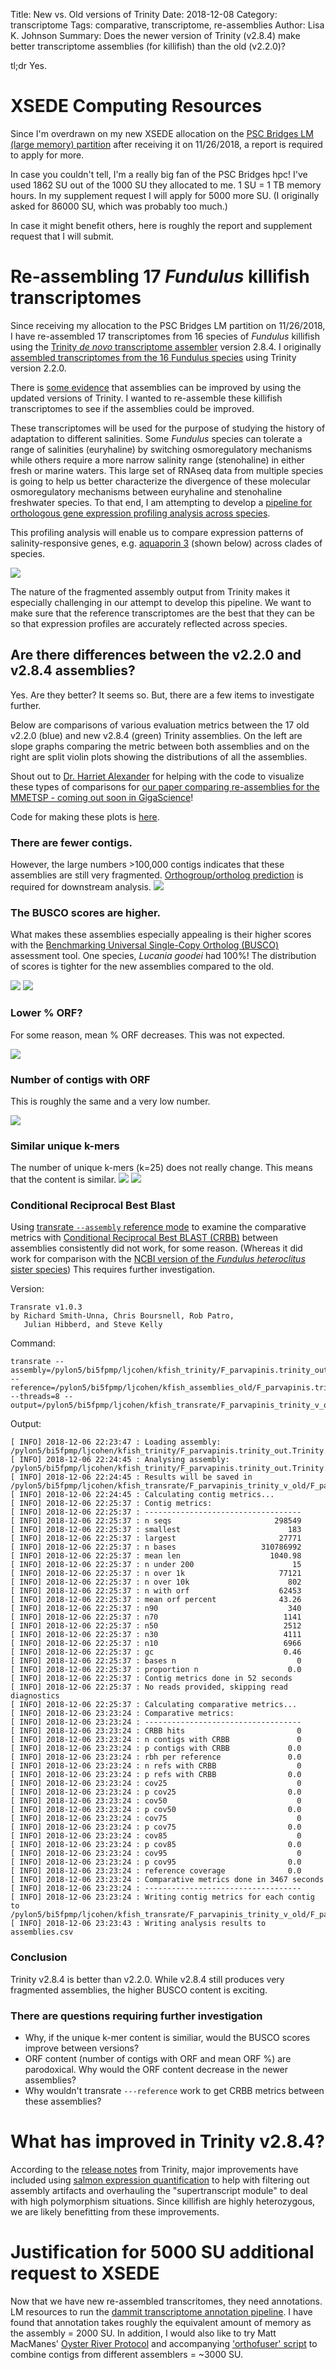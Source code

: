 Title: New vs. Old versions of Trinity
Date: 2018-12-08
Category: transcriptome
Tags: comparative, transcriptome, re-assemblies
Author: Lisa K. Johnson
Summary: Does the newer version of Trinity (v2.8.4) make better transcriptome assemblies (for killifish) than the old (v2.2.0)?

tl;dr Yes.

# XSEDE Computing Resources

Since I'm overdrawn on my new XSEDE allocation on the [PSC Bridges LM (large memory) partition](https://www.psc.edu/bridges/user-guide/running-jobs) after receiving it on 11/26/2018, a report is required to apply for more. 

In case you couldn't tell, I'm a really big fan of the PSC Bridges hpc! I've used 1862 SU out of the 1000 SU they allocated to me. 1 SU = 1 TB memory hours. In my supplement request I will apply for 5000 more SU. (I originally asked for 86000 SU, which was probably too much.)  

In case it might benefit others, here is roughly the report and supplement request that I will submit.

# Re-assembling 17 *Fundulus* killifish transcriptomes

Since receiving my allocation to the PSC Bridges LM partition on 11/26/2018, I have re-assembled 17 transcriptomes from 16 species of *Fundulus* killifish using the [Trinity *de novo* transcriptome assembler]((https://github.com/trinityrnaseq/trinityrnaseq)) version 2.8.4. I originally [assembled transcriptomes from the 16 Fundulus species](https://figshare.com/articles/De_novo_assemblies_annotations_and_gene_expression_profiling_of_gill_epithelium_from_16_species_of_Fundulus_killifish_in_response_to_salinity_change_/6827201) using Trinity version 2.2.0.

There is [some evidence](https://github.com/ljcohen/MMETSP/blob/master/notebooks/Supplemental%20Notebook%202%20-%20Trinity_version_comparisons.ipynb) that assemblies can be improved by using the updated versions of Trinity. I wanted to re-assemble these killifish transcriptomes to see if the assemblies could be improved.

These transcriptomes will be used for the purpose of studying the history of adaptation to different salinities. Some *Fundulus* species can tolerate a range of salinities (euryhaline) by switching osmoregulatory mechanisms while others require a more narrow salinity range (stenohaline) in either fresh or marine waters. This large set of RNAseq data from multiple species is going to help us better characterize the divergence of these molecular osmoregulatory mechanisms between euryhaline and stenohaline freshwater species. To that end, I am attempting to develop a [pipeline for orthologous gene expression profiling analysis across species](https://github.com/ljcohen/RNAseq_15killifish).

This profiling analysis will enable us to compare expression patterns of salinity-responsive genes, e.g. [aquaporin 3](https://www.ebi.ac.uk/interpro/entry/IPR023275) (shown below) across clades of species.

![](https://raw.githubusercontent.com/ljcohen/RNAseq_15killifish/115b2d8eaf1485b6e8e248f36912d619de089b8a/aqu3.png)

The nature of the fragmented assembly output from Trinity makes it especially challenging in our attempt to develop this pipeline. We want to make sure that the reference transcriptomes are the best that they can be so that expression profiles are accurately reflected across species.

## Are there differences between the v2.2.0 and v2.8.4 assemblies?

Yes. Are they better? It seems so. But, there are a few items to investigate further.

Below are comparisons of various evaluation metrics between the 17 old v2.2.0 (blue) and new v2.8.4 (green) Trinity assemblies. On the left are slope graphs comparing the metric between both assemblies and on the right are split violin plots showing the distributions of all the assemblies.

Shout out to [Dr. Harriet Alexander](https://www.whoi.edu/profile/halexander) for helping with the code to visualize these types of comparisons for [our paper comparing re-assemblies for the MMETSP - coming out soon in GigaScience](http://dx.doi.org/10.5524/100522)!

Code for making these plots is [here](https://github.com/ljcohen/RNAseq_15killifish/blob/master/notebooks/evaluation_figures.ipynb).

### There are fewer contigs.

However, the large numbers >100,000 contigs indicates that these assemblies are still very fragmented. [Orthogroup/ortholog prediction](https://ljcohen.github.io/blog/explorations-with-orthofinder.html) is required for downstream analysis. 
![](https://raw.githubusercontent.com/ljcohen/RNAseq_15killifish/master/evaluation/contigs.png)

### The BUSCO scores are higher.

What makes these assemblies especially appealing is their higher scores with the [Benchmarking Universal Single-Copy Ortholog (BUSCO)](https://busco.ezlab.org/) assessment tool. One species, *Lucania goodei* had 100%! The distribution of scores is tighter for the new assemblies compared to the old.

![](https://raw.githubusercontent.com/ljcohen/RNAseq_15killifish/master/evaluation/busco_euk.png) ![](https://raw.githubusercontent.com/ljcohen/RNAseq_15killifish/master/evaluation/busco_metazoa.png)

### Lower % ORF?

For some reason, mean % ORF decreases. This was not expected.

![](https://raw.githubusercontent.com/ljcohen/RNAseq_15killifish/master/evaluation/orf_perc.png)

### Number of contigs with ORF

This is roughly the same and a very low number.

![](https://raw.githubusercontent.com/ljcohen/RNAseq_15killifish/master/evaluation/n_orf.png)

### Similar unique k-mers

The number of unique k-mers (k=25) does not really change. This means that the content is similar.
![](https://raw.githubusercontent.com/ljcohen/RNAseq_15killifish/master/evaluation/kmers.png)
![](https://raw.githubusercontent.com/ljcohen/RNAseq_15killifish/master/evaluation/kmers_scatter.png)

### Conditional Reciprocal Best Blast

Using [transrate `--assembly` reference mode](http://hibberdlab.com/transrate/metrics.html) to examine the comparative metrics with [Conditional Reciprocal Best BLAST (CRBB)](https://github.com/cboursnell/crb-blast) between assemblies consistently did not work, for some reason. (Whereas it did work for comparison with the [NCBI version of the *Fundulus heteroclitus* sister species](ftp://ftp.ncbi.nlm.nih.gov/genomes/Fundulus_heteroclitus/RNA/)) This requires further investigation.

Version:
```
Transrate v1.0.3
by Richard Smith-Unna, Chris Boursnell, Rob Patro,
   Julian Hibberd, and Steve Kelly
```

Command:

```
transrate --assembly=/pylon5/bi5fpmp/ljcohen/kfish_trinity/F_parvapinis.trinity_out.Trinity.fasta --reference=/pylon5/bi5fpmp/ljcohen/kfish_assemblies_old/F_parvapinis.trinity_out.Trinity.fasta --threads=8 --output=/pylon5/bi5fpmp/ljcohen/kfish_transrate/F_parvapinis_trinity_v_old/
```
Output:
```
[ INFO] 2018-12-06 22:23:47 : Loading assembly: /pylon5/bi5fpmp/ljcohen/kfish_trinity/F_parvapinis.trinity_out.Trinity.fasta
[ INFO] 2018-12-06 22:24:45 : Analysing assembly: /pylon5/bi5fpmp/ljcohen/kfish_trinity/F_parvapinis.trinity_out.Trinity.fasta
[ INFO] 2018-12-06 22:24:45 : Results will be saved in /pylon5/bi5fpmp/ljcohen/kfish_transrate/F_parvapinis_trinity_v_old/F_parvapinis.trinity_out.Trinity
[ INFO] 2018-12-06 22:24:45 : Calculating contig metrics...
[ INFO] 2018-12-06 22:25:37 : Contig metrics:
[ INFO] 2018-12-06 22:25:37 : -----------------------------------
[ INFO] 2018-12-06 22:25:37 : n seqs                       298549
[ INFO] 2018-12-06 22:25:37 : smallest                        183
[ INFO] 2018-12-06 22:25:37 : largest                       27771
[ INFO] 2018-12-06 22:25:37 : n bases                   310786992
[ INFO] 2018-12-06 22:25:37 : mean len                    1040.98
[ INFO] 2018-12-06 22:25:37 : n under 200                      15
[ INFO] 2018-12-06 22:25:37 : n over 1k                     77121
[ INFO] 2018-12-06 22:25:37 : n over 10k                      802
[ INFO] 2018-12-06 22:25:37 : n with orf                    62453
[ INFO] 2018-12-06 22:25:37 : mean orf percent              43.26
[ INFO] 2018-12-06 22:25:37 : n90                             340
[ INFO] 2018-12-06 22:25:37 : n70                            1141
[ INFO] 2018-12-06 22:25:37 : n50                            2512
[ INFO] 2018-12-06 22:25:37 : n30                            4111
[ INFO] 2018-12-06 22:25:37 : n10                            6966
[ INFO] 2018-12-06 22:25:37 : gc                             0.46
[ INFO] 2018-12-06 22:25:37 : bases n                           0
[ INFO] 2018-12-06 22:25:37 : proportion n                    0.0
[ INFO] 2018-12-06 22:25:37 : Contig metrics done in 52 seconds
[ INFO] 2018-12-06 22:25:37 : No reads provided, skipping read diagnostics
[ INFO] 2018-12-06 22:25:37 : Calculating comparative metrics...
[ INFO] 2018-12-06 23:23:24 : Comparative metrics:
[ INFO] 2018-12-06 23:23:24 : -----------------------------------
[ INFO] 2018-12-06 23:23:24 : CRBB hits                         0
[ INFO] 2018-12-06 23:23:24 : n contigs with CRBB               0
[ INFO] 2018-12-06 23:23:24 : p contigs with CRBB             0.0
[ INFO] 2018-12-06 23:23:24 : rbh per reference               0.0
[ INFO] 2018-12-06 23:23:24 : n refs with CRBB                  0
[ INFO] 2018-12-06 23:23:24 : p refs with CRBB                0.0
[ INFO] 2018-12-06 23:23:24 : cov25                             0
[ INFO] 2018-12-06 23:23:24 : p cov25                         0.0
[ INFO] 2018-12-06 23:23:24 : cov50                             0
[ INFO] 2018-12-06 23:23:24 : p cov50                         0.0
[ INFO] 2018-12-06 23:23:24 : cov75                             0
[ INFO] 2018-12-06 23:23:24 : p cov75                         0.0
[ INFO] 2018-12-06 23:23:24 : cov85                             0
[ INFO] 2018-12-06 23:23:24 : p cov85                         0.0
[ INFO] 2018-12-06 23:23:24 : cov95                             0
[ INFO] 2018-12-06 23:23:24 : p cov95                         0.0
[ INFO] 2018-12-06 23:23:24 : reference coverage              0.0
[ INFO] 2018-12-06 23:23:24 : Comparative metrics done in 3467 seconds
[ INFO] 2018-12-06 23:23:24 : -----------------------------------
[ INFO] 2018-12-06 23:23:24 : Writing contig metrics for each contig to /pylon5/bi5fpmp/ljcohen/kfish_transrate/F_parvapinis_trinity_v_old/F_parvapinis.trinity_out.Trinity/contigs.csv
[ INFO] 2018-12-06 23:23:43 : Writing analysis results to assemblies.csv
```

### Conclusion

Trinity v2.8.4 is better than v2.2.0. While v2.8.4 still produces very fragmented assemblies, the higher BUSCO content is exciting. 

### There are questions requiring further investigation

* Why, if the unique k-mer content is similiar, would the BUSCO scores improve between versions?
* ORF content (number of contigs with ORF and mean ORF %) are parodoxical. Why would the ORF content decrease in the newer assemblies?
* Why wouldn't transrate `---reference` work to get CRBB metrics between these assemblies?

# What has improved in Trinity v2.8.4?

According to the [release notes](https://github.com/trinityrnaseq/trinityrnaseq/releases) from Trinity, major improvements have included using [salmon expression quantification](https://salmon.readthedocs.io/en/latest/) to help with filtering out assembly artifacts and overhauling the "supertranscript module" to deal with high polymorphism situations. Since killifish are highly heterozygous, we are likely benefitting from these improvements.

# Justification for 5000 SU additional request to XSEDE

Now that we have new re-assembled transcritomes, they need annotations. LM resources to run the [dammit transcriptome annotation pipeline](https://github.com/dib-lab/dammit). I have found that annotation takes roughly the equivalent amount of memory as the assembly = 2000 SU. In addition, I would also like to try Matt MacManes' [Oyster River Protocol](https://oyster-river-protocol.readthedocs.io/en/latest/) and accompanying ['orthofuser' script](https://github.com/macmanes-lab/Oyster_River_Protocol/blob/master/orthofuser.mk) to combine contigs from different assemblers = ~3000 SU.

